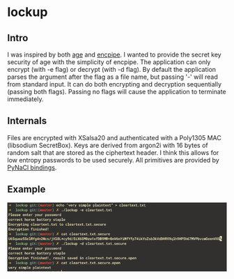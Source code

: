 # lockup
## Intro
I was inspired by both [age](https://github.com/FiloSottile/age) and [encpipe](https://github.com/jedisct1/encpipe). I wanted to provide the secret key security of age with the simplicity of encpipe. The application can only encrypt (with -e flag) or decrypt (with -d flag). By default the application parses the argument after the flag as a file name, but passing '-' will read from standard input. It can do both encrypting and decryption sequentially (passing both flags). Passing no flags will cause the application to terminate immediately. 

## Internals
Files are encrypted with XSalsa20 and authenticated with a Poly1305 MAC (libsodium SecretBox). Keys are derived from argon2i with 16 bytes of random salt that are stored as the ciphertext header. I think this allows for low entropy passwords to be used securely. All primitives are provided by [PyNaCl bindings](https://pynacl.readthedocs.io/en/latest/).

## Example
![Example of both encrypting and decrypting a file](/pictures/example.png)
